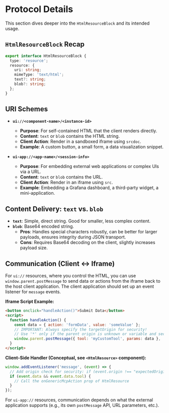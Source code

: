 # Protocol Details

This section dives deeper into the `HtmlResourceBlock` and its intended usage.

## `HtmlResourceBlock` Recap

```typescript
export interface HtmlResourceBlock {
  type: 'resource';
  resource: {
    uri: string;
    mimeType: 'text/html';
    text?: string;
    blob?: string;
  };
}
```

## URI Schemes

- **`ui://<component-name>/<instance-id>`**

  - **Purpose**: For self-contained HTML that the client renders directly.
  - **Content**: `text` or `blob` contains the HTML string.
  - **Client Action**: Render in a sandboxed iframe using `srcdoc`.
  - **Example**: A custom button, a small form, a data visualization snippet.

- **`ui-app://<app-name>/<session-info>`**
  - **Purpose**: For embedding external web applications or complex UIs via a URL.
  - **Content**: `text` or `blob` contains the URL.
  - **Client Action**: Render in an iframe using `src`.
  - **Example**: Embedding a Grafana dashboard, a third-party widget, a mini-application.

## Content Delivery: `text` vs. `blob`

- **`text`**: Simple, direct string. Good for smaller, less complex content.
- **`blob`**: Base64 encoded string.
  - **Pros**: Handles special characters robustly, can be better for larger payloads, ensures integrity during JSON transport.
  - **Cons**: Requires Base64 decoding on the client, slightly increases payload size.

## Communication (Client <-> Iframe)

For `ui://` resources, where you control the HTML, you can use `window.parent.postMessage` to send data or actions from the iframe back to the host client application. The client application should set up an event listener for `message` events.

**Iframe Script Example:**

```html
<button onclick="handleAction()">Submit Data</button>
<script>
  function handleAction() {
    const data = { action: 'formData', value: 'someValue' };
    // IMPORTANT: Always specify the targetOrigin for security!
    // Use '*' only if the parent origin is unknown or variable and security implications are understood.
    window.parent.postMessage({ tool: 'myCustomTool', params: data }, '*');
  }
</script>
```

**Client-Side Handler (Conceptual, see `<HtmlResource>` component):**

```typescript
window.addEventListener('message', (event) => {
  // Add origin check for security: if (event.origin !== "expectedOrigin") return;
  if (event.data && event.data.tool) {
    // Call the onGenericMcpAction prop of HtmlResource
  }
});
```

For `ui-app://` resources, communication depends on what the external application supports (e.g., its own `postMessage` API, URL parameters, etc.).
